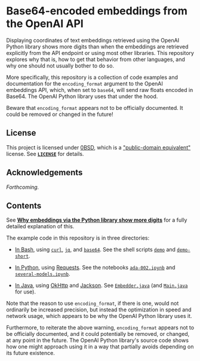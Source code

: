 <!-- SPDX-License-Identifier: 0BSD -->

# Base64-encoded embeddings from the OpenAI API

Displaying coordinates of text embeddings retrieved using the OpenAI Python
library shows more digits than when the embeddings are retrieved explicitly
from the API endpoint or using most other libraries. This repository explores
why that is, how to get that behavior from other languages, and why one should
not usually bother to do so.

More specifically, this repository is a collection of code examples and
documentation for the `encoding_format` argument to the OpenAI embeddings API,
which, when set to `base64`, will send raw floats encoded in Base64. The OpenAI
Python library uses that under the hood.

Beware that `encoding_format` appears not to be officially documented. It could
be removed or changed in the future!

## License

This project is licensed under [0BSD](https://spdx.org/licenses/0BSD.html),
which is a ["public-domain
equivalent"](https://en.wikipedia.org/wiki/Public-domain-equivalent_license)
license. See
[**`LICENSE`**](https://gist.github.com/EliahKagan/97e4b60c5c77f062c41e34bd42ec75f8#file-license)
for details.

## Acknowledgements

*Forthcoming.*

## Contents

See **[Why embeddings via the Python library show more digits](why.md)** for a
fully detailed explanation of this.

The example code in this repository is in three directories:

- [In Bash](bash/README.md), using [`curl`](https://curl.se/docs/manpage.html),
  [`jq`](https://stedolan.github.io/jq/manual/), and
  [`base64`](https://linux.die.net/man/1/base64). See the shell scripts
  [`demo`](bash/demo) and [`demo-short`](bash/demo-short).

- [In Python](python/README.md), using
  [Requests](https://requests.readthedocs.io/en/latest/). See the notebooks
  [`ada-002.ipynb`](python/ada-002.ipynb) and
  [`several-models.ipynb`](python/ada-002.ipynb).

- [In Java](java/README.md), using [OkHttp](https://square.github.io/okhttp/)
  and [Jackson](https://github.com/FasterXML/jackson). See
  [`Embedder.java`](java/src/main/java/io/github/eliahkagan/embed_encode/Embedder.java)
  (and
  [`Main.java`](java/src/main/java/io/github/eliahkagan/embed_encode/Main.java)
  for use).

Note that the reason to use `encoding_format`, if there is one, would not
ordinarily be increased precision, but instead the optimization in speed and
network usage, which appears to be why the OpenAI Python library uses it.

Furthermore, to reiterate the above warning, `encoding_format` appears not to
be officially documented, and it could potentially be removed, or changed, at
any point in the future. The OpenAI Python library's source code shows how one
might approach using it in a way that partially avoids depending on its future
existence.

